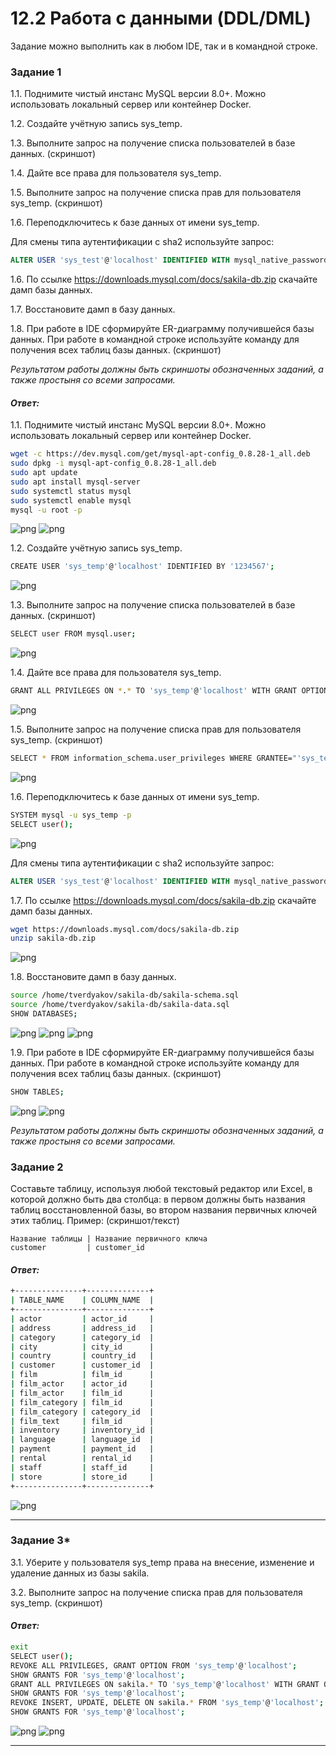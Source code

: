 # 12.2 Работа с данными (DDL/DML)
Задание можно выполнить как в любом IDE, так и в командной строке.

### Задание 1
1.1. Поднимите чистый инстанс MySQL версии 8.0+. Можно использовать локальный сервер или контейнер Docker.

1.2. Создайте учётную запись sys_temp. 

1.3. Выполните запрос на получение списка пользователей в базе данных. (скриншот)

1.4. Дайте все права для пользователя sys_temp. 

1.5. Выполните запрос на получение списка прав для пользователя sys_temp. (скриншот)

1.6. Переподключитесь к базе данных от имени sys_temp.

Для смены типа аутентификации с sha2 используйте запрос: 
```sql
ALTER USER 'sys_test'@'localhost' IDENTIFIED WITH mysql_native_password BY 'password';
```
1.6. По ссылке https://downloads.mysql.com/docs/sakila-db.zip скачайте дамп базы данных.

1.7. Восстановите дамп в базу данных.

1.8. При работе в IDE сформируйте ER-диаграмму получившейся базы данных. При работе в командной строке используйте команду для получения всех таблиц базы данных. (скриншот)

*Результатом работы должны быть скриншоты обозначенных заданий, а также простыня со всеми запросами.*

#### *Ответ:*

1.1. Поднимите чистый инстанс MySQL версии 8.0+. Можно использовать локальный сервер или контейнер Docker.
```bash
wget -c https://dev.mysql.com/get/mysql-apt-config_0.8.28-1_all.deb
sudo dpkg -i mysql-apt-config_0.8.28-1_all.deb
sudo apt update
sudo apt install mysql-server
sudo systemctl status mysql
sudo systemctl enable mysql
mysql -u root -p
```
![png](https://github.com/tverdyakov/portfolio-tverdyakov/blob/main/Experience%2C%20skills%20and%20abilities/Netology/12.%20Реляционные%20базы%20данных%20и%20администрирование%20баз%20данных/02.%20Работа%20с%20данными%20(DDL%5CDML)/screenshots/Задание%201.1.1.png)
![png](https://github.com/tverdyakov/portfolio-tverdyakov/blob/main/Experience%2C%20skills%20and%20abilities/Netology/12.%20Реляционные%20базы%20данных%20и%20администрирование%20баз%20данных/02.%20Работа%20с%20данными%20(DDL%5CDML)/screenshots/Задание%201.1.2.png)

1.2. Создайте учётную запись sys_temp. 
```bash
CREATE USER 'sys_temp'@'localhost' IDENTIFIED BY '1234567';
```
![png](https://github.com/tverdyakov/portfolio-tverdyakov/blob/main/Experience%2C%20skills%20and%20abilities/Netology/12.%20Реляционные%20базы%20данных%20и%20администрирование%20баз%20данных/02.%20Работа%20с%20данными%20(DDL%5CDML)/screenshots/Задание%201.2.png)

1.3. Выполните запрос на получение списка пользователей в базе данных. (скриншот)
```bash
SELECT user FROM mysql.user;
```
![png](https://github.com/tverdyakov/portfolio-tverdyakov/blob/main/Experience%2C%20skills%20and%20abilities/Netology/12.%20Реляционные%20базы%20данных%20и%20администрирование%20баз%20данных/02.%20Работа%20с%20данными%20(DDL%5CDML)/screenshots/Задание%201.3.png)

1.4. Дайте все права для пользователя sys_temp. 
```bash
GRANT ALL PRIVILEGES ON *.* TO 'sys_temp'@'localhost' WITH GRANT OPTION;
```
![png](https://github.com/tverdyakov/portfolio-tverdyakov/blob/main/Experience%2C%20skills%20and%20abilities/Netology/12.%20Реляционные%20базы%20данных%20и%20администрирование%20баз%20данных/02.%20Работа%20с%20данными%20(DDL%5CDML)/screenshots/Задание%201.4.png)

1.5. Выполните запрос на получение списка прав для пользователя sys_temp. (скриншот)
```bash
SELECT * FROM information_schema.user_privileges WHERE GRANTEE="'sys_temp'@'localhost'";
```
![png](https://github.com/tverdyakov/portfolio-tverdyakov/blob/main/Experience%2C%20skills%20and%20abilities/Netology/12.%20Реляционные%20базы%20данных%20и%20администрирование%20баз%20данных/02.%20Работа%20с%20данными%20(DDL%5CDML)/screenshots/Задание%201.5.png)

1.6. Переподключитесь к базе данных от имени sys_temp.
```bash
SYSTEM mysql -u sys_temp -p
SELECT user();
```
![png](https://github.com/tverdyakov/portfolio-tverdyakov/blob/main/Experience%2C%20skills%20and%20abilities/Netology/12.%20Реляционные%20базы%20данных%20и%20администрирование%20баз%20данных/02.%20Работа%20с%20данными%20(DDL%5CDML)/screenshots/Задание%201.6.png)

Для смены типа аутентификации с sha2 используйте запрос: 
```sql
ALTER USER 'sys_test'@'localhost' IDENTIFIED WITH mysql_native_password BY 'password';
```
1.7. По ссылке https://downloads.mysql.com/docs/sakila-db.zip скачайте дамп базы данных.
```bash
wget https://downloads.mysql.com/docs/sakila-db.zip
unzip sakila-db.zip
```
![png](https://github.com/tverdyakov/portfolio-tverdyakov/blob/main/Experience%2C%20skills%20and%20abilities/Netology/12.%20Реляционные%20базы%20данных%20и%20администрирование%20баз%20данных/02.%20Работа%20с%20данными%20(DDL%5CDML)/screenshots/Задание%201.7.1.png)

1.8. Восстановите дамп в базу данных.
```bash
source /home/tverdyakov/sakila-db/sakila-schema.sql
source /home/tverdyakov/sakila-db/sakila-data.sql
SHOW DATABASES;
```
![png](https://github.com/tverdyakov/portfolio-tverdyakov/blob/main/Experience%2C%20skills%20and%20abilities/Netology/12.%20Реляционные%20базы%20данных%20и%20администрирование%20баз%20данных/02.%20Работа%20с%20данными%20(DDL%5CDML)/screenshots/Задание%201.7.2.png)
![png](https://github.com/tverdyakov/portfolio-tverdyakov/blob/main/Experience%2C%20skills%20and%20abilities/Netology/12.%20Реляционные%20базы%20данных%20и%20администрирование%20баз%20данных/02.%20Работа%20с%20данными%20(DDL%5CDML)/screenshots/Задание%201.7.3.png)
![png](https://github.com/tverdyakov/portfolio-tverdyakov/blob/main/Experience%2C%20skills%20and%20abilities/Netology/12.%20Реляционные%20базы%20данных%20и%20администрирование%20баз%20данных/02.%20Работа%20с%20данными%20(DDL%5CDML)/screenshots/Задание%201.7.4.png)

1.9. При работе в IDE сформируйте ER-диаграмму получившейся базы данных. При работе в командной строке используйте команду для получения всех таблиц базы данных. (скриншот)
```bash
SHOW TABLES;
```
![png](https://github.com/tverdyakov/portfolio-tverdyakov/blob/main/Experience%2C%20skills%20and%20abilities/Netology/12.%20Реляционные%20базы%20данных%20и%20администрирование%20баз%20данных/02.%20Работа%20с%20данными%20(DDL%5CDML)/screenshots/Задание%201.8.1.png)
![png](https://github.com/tverdyakov/portfolio-tverdyakov/blob/main/Experience%2C%20skills%20and%20abilities/Netology/12.%20Реляционные%20базы%20данных%20и%20администрирование%20баз%20данных/02.%20Работа%20с%20данными%20(DDL%5CDML)/screenshots/Задание%201.8.2.png)

*Результатом работы должны быть скриншоты обозначенных заданий, а также простыня со всеми запросами.*


### Задание 2
Составьте таблицу, используя любой текстовый редактор или Excel, в которой должно быть два столбца: в первом должны быть названия таблиц восстановленной базы, во втором названия первичных ключей этих таблиц. Пример: (скриншот/текст)
```
Название таблицы | Название первичного ключа
customer         | customer_id
```

#### *Ответ:*
```bash
+---------------+--------------+
| TABLE_NAME    | COLUMN_NAME  |
+---------------+--------------+
| actor         | actor_id     |
| address       | address_id   |
| category      | category_id  |
| city          | city_id      |
| country       | country_id   |
| customer      | customer_id  |
| film          | film_id      |
| film_actor    | actor_id     |
| film_actor    | film_id      |
| film_category | film_id      |
| film_category | category_id  |
| film_text     | film_id      |
| inventory     | inventory_id |
| language      | language_id  |
| payment       | payment_id   |
| rental        | rental_id    |
| staff         | staff_id     |
| store         | store_id     |
+---------------+--------------+
```
![png](https://github.com/tverdyakov/portfolio-tverdyakov/blob/main/Experience%2C%20skills%20and%20abilities/Netology/12.%20Реляционные%20базы%20данных%20и%20администрирование%20баз%20данных/02.%20Работа%20с%20данными%20(DDL%5CDML)/screenshots/Задание%202.png)

---

### Задание 3*

3.1. Уберите у пользователя sys_temp права на внесение, изменение и удаление данных из базы sakila.

3.2. Выполните запрос на получение списка прав для пользователя sys_temp. (скриншот)

#### *Ответ:*

```bash
exit
SELECT user();
REVOKE ALL PRIVILEGES, GRANT OPTION FROM 'sys_temp'@'localhost';
SHOW GRANTS FOR 'sys_temp'@'localhost';
GRANT ALL PRIVILEGES ON sakila.* TO 'sys_temp'@'localhost' WITH GRANT OPTION;
SHOW GRANTS FOR 'sys_temp'@'localhost';
REVOKE INSERT, UPDATE, DELETE ON sakila.* FROM 'sys_temp'@'localhost';
SHOW GRANTS FOR 'sys_temp'@'localhost';
```
![png](https://github.com/tverdyakov/portfolio-tverdyakov/blob/main/Experience%2C%20skills%20and%20abilities/Netology/12.%20Реляционные%20базы%20данных%20и%20администрирование%20баз%20данных/02.%20Работа%20с%20данными%20(DDL%5CDML)/screenshots/Задание%203.1.png)
![png](https://github.com/tverdyakov/portfolio-tverdyakov/blob/main/Experience%2C%20skills%20and%20abilities/Netology/12.%20Реляционные%20базы%20данных%20и%20администрирование%20баз%20данных/02.%20Работа%20с%20данными%20(DDL%5CDML)/screenshots/Задание%203.2.png)

---
